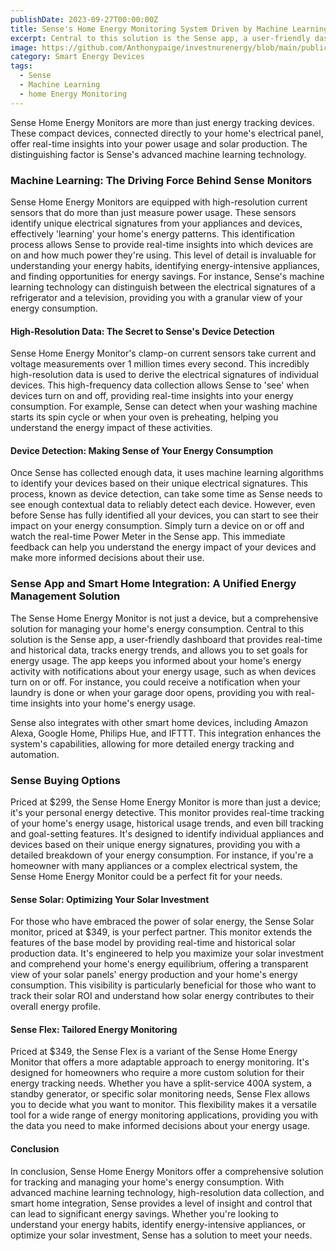 ```yaml
---
publishDate: 2023-09-27T00:00:00Z
title: Sense's Home Energy Monitoring System Driven by Machine Learning
excerpt: Central to this solution is the Sense app, a user-friendly dashboard that provides real-time and historical data, tracks energy trends, and allows you to set goals for energy usage.
image: https://github.com/Anthonypaige/investnurenergy/blob/main/public/images/cover-art/SED-4-cover-art.png?raw=true
category: Smart Energy Devices
tags:
  - Sense
  - Machine Learning
  - home Energy Monitoring
---
```


Sense Home Energy Monitors are more than just energy tracking devices. These compact devices, connected directly to your home's electrical panel, offer real-time insights into your power usage and solar production. The distinguishing factor is Sense's advanced machine learning technology.

### **Machine Learning: The Driving Force Behind Sense Monitors**

Sense Home Energy Monitors are equipped with high-resolution current sensors that do more than just measure power usage. These sensors identify unique electrical signatures from your appliances and devices, effectively 'learning' your home's energy patterns. This identification process allows Sense to provide real-time insights into which devices are on and how much power they're using. This level of detail is invaluable for understanding your energy habits, identifying energy-intensive appliances, and finding opportunities for energy savings. For instance, Sense's machine learning technology can distinguish between the electrical signatures of a refrigerator and a television, providing you with a granular view of your energy consumption.

#### **High-Resolution Data: The Secret to Sense's Device Detection**

Sense Home Energy Monitor's clamp-on current sensors take current and voltage measurements over 1 million times every second. This incredibly high-resolution data is used to derive the electrical signatures of individual devices. This high-frequency data collection allows Sense to 'see' when devices turn on and off, providing real-time insights into your energy consumption. For example, Sense can detect when your washing machine starts its spin cycle or when your oven is preheating, helping you understand the energy impact of these activities.

#### **Device Detection: Making Sense of Your Energy Consumption**

Once Sense has collected enough data, it uses machine learning algorithms to identify your devices based on their unique electrical signatures. This process, known as device detection, can take some time as Sense needs to see enough contextual data to reliably detect each device. However, even before Sense has fully identified all your devices, you can start to see their impact on your energy consumption. Simply turn a device on or off and watch the real-time Power Meter in the Sense app. This immediate feedback can help you understand the energy impact of your devices and make more informed decisions about their use.

### **Sense App and Smart Home Integration: A Unified Energy Management Solution**

The Sense Home Energy Monitor is not just a device, but a comprehensive solution for managing your home's energy consumption. Central to this solution is the Sense app, a user-friendly dashboard that provides real-time and historical data, tracks energy trends, and allows you to set goals for energy usage. The app keeps you informed about your home's energy activity with notifications about your energy usage, such as when devices turn on or off. For instance, you could receive a notification when your laundry is done or when your garage door opens, providing you with real-time insights into your home's energy usage.

Sense also integrates with other smart home devices, including Amazon Alexa, Google Home, Philips Hue, and IFTTT. This integration enhances the system's capabilities, allowing for more detailed energy tracking and automation.

### **Sense Buying Options**

Priced at $299, the Sense Home Energy Monitor is more than just a device; it's your personal energy detective. This monitor provides real-time tracking of your home's energy usage, historical usage trends, and even bill tracking and goal-setting features. It's designed to identify individual appliances and devices based on their unique energy signatures, providing you with a detailed breakdown of your energy consumption. For instance, if you're a homeowner with many appliances or a complex electrical system, the Sense Home Energy Monitor could be a perfect fit for your needs.

#### **Sense Solar: Optimizing Your Solar Investment**

For those who have embraced the power of solar energy, the Sense Solar monitor, priced at $349, is your perfect partner. This monitor extends the features of the base model by providing real-time and historical solar production data. It's engineered to help you maximize your solar investment and comprehend your home's energy equilibrium, offering a transparent view of your solar panels' energy production and your home's energy consumption. This visibility is particularly beneficial for those who want to track their solar ROI and understand how solar energy contributes to their overall energy profile.

#### **Sense Flex: Tailored Energy Monitoring**

Priced at $349, the Sense Flex is a variant of the Sense Home Energy Monitor that offers a more adaptable approach to energy monitoring. It's designed for homeowners who require a more custom solution for their energy tracking needs. Whether you have a split-service 400A system, a standby generator, or specific solar monitoring needs, Sense Flex allows you to decide what you want to monitor. This flexibility makes it a versatile tool for a wide range of energy monitoring applications, providing you with the data you need to make informed decisions about your energy usage.

#### **Conclusion**

In conclusion, Sense Home Energy Monitors offer a comprehensive solution for tracking and managing your home's energy consumption. With advanced machine learning technology, high-resolution data collection, and smart home integration, Sense provides a level of insight and control that can lead to significant energy savings. Whether you're looking to understand your energy habits, identify energy-intensive appliances, or optimize your solar investment, Sense has a solution to meet your needs.

